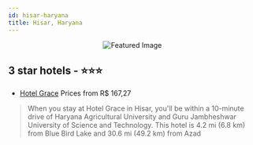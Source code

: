 ```yaml
---
id: hisar-haryana
title: Hisar, Haryana
---
```


<center><img src="https://i.travelapi.com/hotels/41000000/40910000/40904800/40904771/46731000_z.jpg" alt="Featured Image" /></center>


##  3 star hotels - ⭐️⭐️⭐️

-    [Hotel Grace](https://us.hurb.com/hotels/hisar/hotel-grace-JNP-JP02387T?cmp=18055) Prices from R$ 167,27
   > When you stay at Hotel Grace in Hisar, you'll be within a 10-minute drive of Haryana Agricultural University and Guru Jambheshwar University of Science and Technology. This hotel is 4.2 mi (6.8 km) from Blue Bird Lake and 30.6 mi (49.2 km) from Azad 
